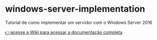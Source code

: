 # windows-server-implementation
Tutorial de como implementar um servidor com o Windows Server 2016

[👉acesse a Wiki para acessar a documentação completa](https://github.com/willamemouzinho/windows-server-implementation/wiki/1.-Home)
